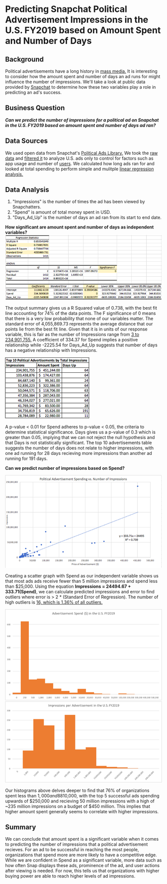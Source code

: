 # Predicting Snapchat Political Advertisement Impressions in the U.S. FY2019 based on Amount Spent and Number of Days
## Background
Political advertisements have a long history in [mass media.](https://onlinelibrary.wiley.com/doi/abs/10.1002/9781405186407.wbiecp049.pub2) It is interesting to consider how the amount spent and number of days an ad runs for might influence the number of impressions. We'll take a look at public data provided by [Snapchat](https://phys.org/news/2018-06-snapchat.html) to determine how these two variables play a role in predicting an ad's success.

## Business Question
***Can we predict the number of impressions for a political ad on Snapchat in the U.S. FY2019 based on amount spent and number of days ad ran?***

## Data Sources
We used open data from Snapchat's [Political Ads Library.](https://www.snap.com/en-US/political-ads/) We took the [raw data](https://github.com/katiesunsg/snapchat-political-ads-US2019/blob/master/Snapchat_Raw_Data.xls) and [filtered it](https://github.com/katiesunsg/snapchat-political-ads-US2019/blob/master/Snapchat_Filtered_Data.xlsx) to analyze U.S. ads only to control for factors such as app usage and number of [users](https://www.statista.com/statistics/545967/snapchat-app-dau/#:~:text=With%20an%20estimated%2046%20million,Snapchat%20easily%20ranks%20among%20the). We calculated how long ads ran for and looked at total spending to perform simple and mulitple [linear regression analysis.](https://github.com/katiesunsg/snapchat-political-ads-US2019/blob/master/Snapchat_Data_Analysis.xlsx)

## Data Analysis
1. "Impressions" is the number of times the ad has been viewed by Snapchatters.
2. "Spend" is amount of total money spent in USD.
3. "Days_Ad_Up" is the number of days an ad ran from its start to end date.

**How significant are amount spent and number of days as independent variables?**
![insert](https://github.com/katiesunsg/snapchat-political-ads-US2019/blob/master/SummaryOutputMulitpleRegression.png)

The output summary gives us a R Squared value of 0.738, with the best fit line accounting for 74% of the data points. The F significance of 0 means that there is a very low probability that none of our variables matter. The standard error of 4,055,869.73 represents the average distance that our points lie from the best fit line. Given that it is in units of our response variable, this is fair as the number of Impressions range from [3 to 234,901,755.](https://github.com/katiesunsg/snapchat-political-ads-US2019/blob/master/Snapchat_Data_Analysis.xlsx) A coefficient of 334.37 for Spend implies a positive relationship while -2225.54 for Days_Ad_Up suggests that number of days has a negative relationship with Impressions.

![image](https://github.com/katiesunsg/snapchat-political-ads-US2019/blob/master/TopAdsImpressions.png)

A p-value < 0.01 for Spend adheres to p-value < 0.05, the criteria to determine statistical significance. Days gives us a p-value of 0.3 which is greater than 0.05, implying that we can not reject the null hypothesis and that Days is not statistically significant. The top 10 advertisements table suggests the number of days does not relate to higher impressions, with one ad running for 28 days recieving more impressions than another ad running for 191 days.

**Can we predict number of impressions based on Spend?**

![graph](https://github.com/katiesunsg/snapchat-political-ads-US2019/blob/master/SpendImpressionsScatterGraph.png)

Creating a scatter graph with Spend as our independent variable shows us that most ads ads receive fewer than 5 million impressions and spend less than $25,000. Using the equation **Impressions = 24494.67 + 333.71(Spend)**, we can calculate predicted impressions and error to find outliers where error is > 2 * (Standard Error of Regression). The number of high outliers is [16, which is 1.36% of all outliers.](https://github.com/katiesunsg/snapchat-political-ads-US2019/blob/master/Snapchat_Data_Analysis.xlsx)

![insertalso](https://github.com/katiesunsg/snapchat-political-ads-US2019/blob/master/finalHistogramSpend.png)
![alsoinsert](https://github.com/katiesunsg/snapchat-political-ads-US2019/blob/master/final3impressions.png)

Our histograms above delves deeper to find that 76% of organizations spent less than $1,000 and 88% of total ads recieved fewer than 1 million impressions. However, ads that are successful spend at least ~$10,000, with the top 5 successful ads spending upwards of $250,000 and recieving 50 million impressions with a high of ~235 million impressions on a budget of $450 million. This implies that higher amount spent generally seems to correlate with higher impressions.

## Summary
We can conclude that amount spent is a significant variable when it comes to predicting the number of impressions that a political advertisement recieves. For an ad to be successful in reaching the most people, organizations that spend more are more likely to have a competitive edge. While we are confident in Spend as a significant variable, more data such as how often Snap displays these ads, prominence of the ad, and user actions after viewing is needed. For now, this tells us that organizations with higher buying power are able to reach higher levels of ad impressions.
